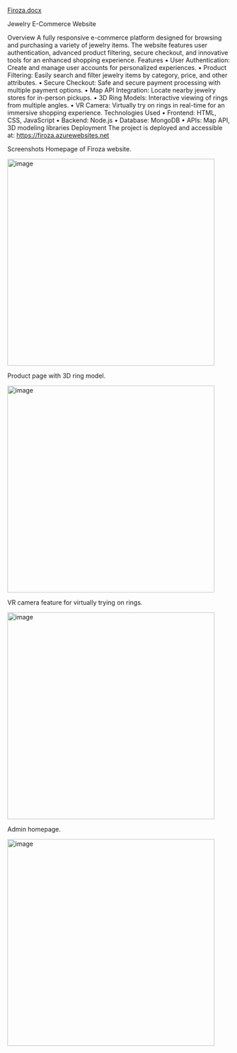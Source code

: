 [Firoza.docx](https://github.com/user-attachments/files/17074057/Firoza.docx)

Jewelry E-Commerce Website

Overview
A fully responsive e-commerce platform designed for browsing and purchasing a variety of jewelry items. The website features user authentication, advanced product filtering, secure checkout, and innovative tools for an enhanced shopping experience.
Features
•	User Authentication: Create and manage user accounts for personalized experiences.
•	Product Filtering: Easily search and filter jewelry items by category, price, and other attributes.
•	Secure Checkout: Safe and secure payment processing with multiple payment options.
•	Map API Integration: Locate nearby jewelry stores for in-person pickups.
•	3D Ring Models: Interactive viewing of rings from multiple angles.
•	VR Camera: Virtually try on rings in real-time for an immersive shopping experience.
Technologies Used
•	Frontend: HTML, CSS, JavaScript
•	Backend: Node.js
•	Database: MongoDB
•	APIs: Map API, 3D modeling libraries
Deployment
The project is deployed and accessible at: https://firoza.azurewebsites.net
 

Screenshots
Homepage of Firoza website.

<img width="468" alt="image" src="https://github.com/user-attachments/assets/357b5ede-f903-4c35-83c1-ad464f47c4a1">

Product page with 3D ring model.

<img width="468" alt="image" src="https://github.com/user-attachments/assets/35b77ab9-4773-40a6-91ed-85e4495942fa">

VR camera feature for virtually trying on rings.

<img width="468" alt="image" src="https://github.com/user-attachments/assets/b04cc8ec-b34b-4e35-a0d7-e118bcbcfa4e">

Admin homepage.

<img width="468" alt="image" src="https://github.com/user-attachments/assets/8a747ad4-127d-45d8-a079-24953cf089c7">


